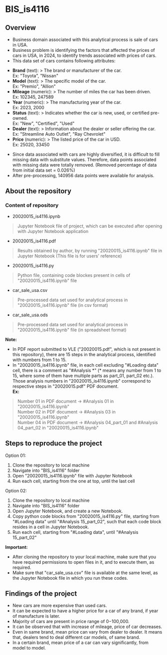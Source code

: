# BIS_is4116

## Overview

- Business domain associated with this analytical process is sale of cars in USA.
- Business problem is identifying the factors that affected the prices of cars in USA, in 2024, to identify trends associated with prices of cars.
- This data set of cars contains following attributes:<br>
    
<ul style="list-style-type: square;">
  <li><strong>Brand</strong> (text): > The brand or manufacturer of the car.<br>Ex: "Toyota", "Nissan"</li>
  <li><strong>Model</strong> (text): > The specific model of the car.<br>Ex: "Premio", "Allion"</li>
  <li><strong>Mileage</strong> (numeric): > The number of miles the car has been driven.<br>Ex: 102345, 247589</li>
  <li><strong>Year</strong> (numeric): > The manufacturing year of the car.<br>Ex: 2023, 2000</li>
  <li><strong>Status</strong> (text): > Indicates whether the car is new, used, or certified pre-owned.<br>Ex: "New", "Certified", "Used"</li>
  <li><strong>Dealer</strong> (text): > Information about the dealer or seller offering the car.<br>Ex: "Streamline Auto Outlet", "Ray Chevrolet"</li>
  <li><strong>Price</strong> (numeric): > The listed price of the car in USD.<br>Ex: 25020, 33450</li>
</ul>
 	
- Since data associated with cars are highly diversified, it is difficult to fill missing data with substitute values. Therefore, data points associated with missing data were totally removed. (Removed percentage of data from initial data set = 0.026%)
- After pre-processing, 140956 data points were available for analysis.

## About the repository

### Content of repository
- 20020015_is4116.ipynb
> Jupyter Notebook file of project, which can be executed after opening with Jupyter Notebook application
- 20020015_is4116.pdf
> Results obtained by author, by running "20020015_is4116.ipynb" file in Jupyter Notebook (This file is for users' reference)
- 20020015_is4116.py
> Python file, containing code blockes present in cells of "20020015_is4116.ipynb" file
- car_sale_usa.csv
> Pre-processed data set used for analytical process in "20020015_is4116.ipynb" file (in csv format)
- car_sale_usa.ods
> Pre-processed data set used for analytical process in "20020015_is4116.ipynb" file (in spreadsheet format)

<b>Note:</b> 
- In PDF report submitted to VLE ("20020015.pdf", which is not present in this repository), there are 15 steps in the analytical process, identified with numbers from 1 to 15. 
- In "20020015_is4116.ipynb" file, in each cell excluding "#Loading data" cell, there is a comment as "#Analysis \*" (\* means any number from 1 to 15, where some of them have multiple parts as part_01, part_02 etc.). Those analysis numbers in "20020015_is4116.ipynb" correspond to respective steps in "20020015.pdf" PDF document.<br>
<b>Ex:</b> <br>
> Number 01 in PDF document -> #Analysis 01 in "20020015_is4116.ipynb" <br>
> Number 02 in PDF document -> #Analysis 03 in "20020015_is4116.ipynb" <br>
> Number 04 in PDF document -> #Analysis 04_part_01 and #Analysis 04_part_02 in "20020015_is4116.ipynb" <br>

## Steps to reproduce the project

Option 01: <br>
1) Clone the repository to local machine <br>
2) Navigate into "BIS_is4116" folder <br>
3) Open "20020015_is4116.ipynb" file with Jupyter Notebook <br>
4) Run each cell, starting from the one at top, until the last cell <br>

Option 02: <br>
1) Clone the repository to local machine <br>
2) Navigate into "BIS_is4116" folder <br>
3) Open Jupyter Notebook, and create a new Notebook. <br>
4) Copy python code blocks from "20020015_is4116.py" file, starting from "#Loading data" until "#Analysis 15_part_02", such that each code block resides in a cell in Jupyter Notebook. <br>
5) Run each cell, starting from "#Loading data", until "#Analysis 15_part_02" <br>

<b>Important:</b>
- After cloning the repository to your local machine, make sure that you have required permissions to open files in it, and to execute them, as required.
- Make sure that "car_sale_usa.csv" file is available at the same level, as the Jupyter Notebook file in which you run these codes.

## Findings of the project

- New cars are more expensive than used cars.
- It can be expected to have a higher price for a car of any brand, if year of manufacture is later.
- Majority of cars are present in price range of $0-$100,000.
- It can be observed that with increase of mileage, price of car decreases.
- Even in same brand, mean price can vary from dealer to dealer. It means that, dealers tend to deal different car models, of same brand.
- In a certain brand, mean price of a car can vary significantly, from model to model.
